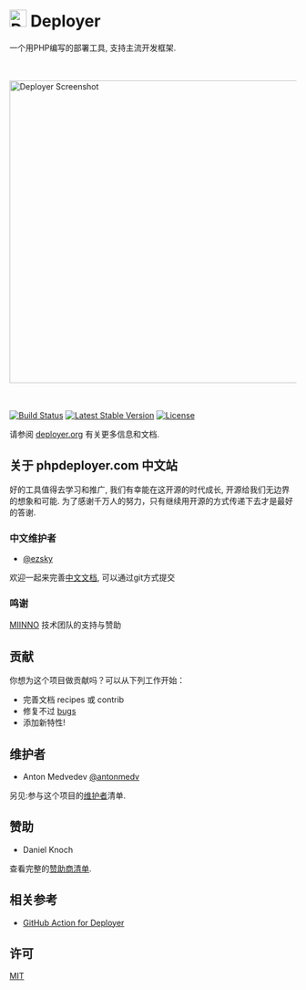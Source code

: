 
<h1><a href="https://deployer.org"><img src="https://medv.io/assets/deployer/logo.png" alt="Deployer Logo" height="30" style="height: initial;width: 30px"></a> Deployer</h1>
<p>一个用PHP编写的部署工具, 支持主流开发框架.</p>

<p><br><br><a href="https://deployer.org"><img src="https://medv.io/assets/deployer/deployer.gif" alt="Deployer Screenshot" width="530"></a><br><br><br></p>

<a href="https://github.com/deployphp/deployer/actions?query=workflow%3Atest"><img src="https://github.com/deployphp/deployer/workflows/test/badge.svg" alt="Build Status"></a>
<a href="https://packagist.org/packages/deployer/deployer"><img src="https://img.shields.io/packagist/v/deployer/deployer.svg?style=flat" alt="Latest Stable Version"></a>
<a href="https://packagist.org/packages/deployer/deployer"><img src="https://img.shields.io/badge/license-MIT-blue.svg?style=flat" alt="License"></a>

请参阅 [deployer.org](https://deployer.org) 有关更多信息和文档.

## 关于 phpdeployer.com 中文站

好的工具值得去学习和推广, 我们有幸能在这开源的时代成长, 开源给我们无边界的想象和可能.
为了感谢千万人的努力，只有继续用开源的方式传递下去才是最好的答谢.


### 中文维护者

- [@ezsky](https://github.com/ezsky)

欢迎一起来完善[中文文档](https://github.com/bestyii/deployer_docs), 可以通过git方式提交 

### 鸣谢

[MIINNO](https://www.miinno.com) 技术团队的支持与赞助

## 贡献

你想为这个项目做贡献吗？可以从下列工作开始：

- 完善文档 recipes 或 contrib
- 修复不过 [bugs](http://bit.ly/deployer-bugs)
- 添加新特性!

## 维护者
* Anton Medvedev [@antonmedv](https://github.com/antonmedv)

另见:参与这个项目的[维护者](https://github.com/deployphp/deployer/graphs/contributors)清单.

## 赞助

* Daniel Knoch

查看完整的[赞助商清单](https://github.com/deployphp/deployer/blob/master/SPONSORS.md).

## 相关参考

* [GitHub Action for Deployer](https://github.com/deployphp/action)

## 许可
[MIT](https://github.com/deployphp/deployer/blob/master/LICENSE)
